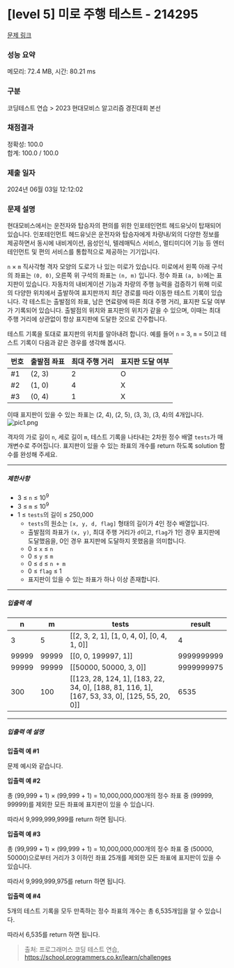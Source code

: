 # [level 5] 미로 주행 테스트 - 214295 

[문제 링크](https://school.programmers.co.kr/learn/courses/30/lessons/214295?language=cpp) 

### 성능 요약

메모리: 72.4 MB, 시간: 80.21 ms

### 구분

코딩테스트 연습 > 2023 현대모비스 알고리즘 경진대회 본선

### 채점결과

정확성: 100.0<br/>합계: 100.0 / 100.0

### 제출 일자

2024년 06월 03일 12:12:02

### 문제 설명

<p>현대모비스에서는 운전자와 탑승자의 편의를 위한 인포테인먼트 헤드유닛이 탑재되어 있습니다. 인포테인먼트 헤드유닛은 운전자와 탑승자에게 차량내/외의 다양한 정보를 제공하면서 동시에 내비게이션, 음성인식, 텔레매틱스 서비스, 멀티미디어 기능 등 엔터테인먼트 및 편의 서비스를 통합적으로 제공하는 기기입니다. </p>

<p><code>n</code> × <code>m</code> 직사각형 격자 모양의 도로가 나 있는 미로가 있습니다. 미로에서 왼쪽 아래 구석의 좌표는 <code>(0, 0)</code>, 오른쪽 위 구석의 좌표는 <code>(n, m)</code> 입니다. 정수 좌표 <code>(a, b)</code>에는 표지판이 있습니다. 자동차의 내비게이션 기능과 차량의 주행 능력을 검증하기 위해 미로의 다양한 위치에서 출발하여 표지판까지 최단 경로를 따라 이동한 테스트 기록이 있습니다. 각 테스트는 출발점의 좌표, 남은 연료량에 따른 최대 주행 거리, 표지판 도달 여부가 기록되어 있습니다. 출발점의 위치와 표지판의 위치가 같을 수 있으며, 이때는 최대 주행 거리에 상관없이 항상 표지판에 도달한 것으로 간주합니다.</p>

<p>테스트 기록을 토대로 표지판의 위치를 알아내려 합니다. 예를 들어 <code>n</code> = 3, <code>m</code> = 5이고 테스트 기록이 다음과 같은 경우를 생각해 봅시다.</p>
<table class="table">
        <thead><tr>
<th>번호</th>
<th>출발점 좌표</th>
<th>최대 주행 거리</th>
<th>표지판 도달 여부</th>
</tr>
</thead>
        <tbody><tr>
<td>#1</td>
<td>(2, 3)</td>
<td>2</td>
<td>O</td>
</tr>
<tr>
<td>#2</td>
<td>(1, 0)</td>
<td>4</td>
<td>X</td>
</tr>
<tr>
<td>#3</td>
<td>(0, 4)</td>
<td>1</td>
<td>X</td>
</tr>
</tbody>
      </table>
<p>이때 표지판이 있을 수 있는 좌표는 (2, 4), (2, 5), (3, 3), (3, 4)의 4개입니다.<br>
<img src="https://grepp-programmers.s3.ap-northeast-2.amazonaws.com/files/production/65a44b94-6899-4a3a-ac22-31c8c4555a66/pic1.png" title="" alt="pic1.png"></p>

<p>격자의 가로 길이 <code>n</code>, 세로 길이 <code>m</code>, 테스트 기록을 나타내는 2차원 정수 배열 <code>tests</code>가 매개변수로 주어집니다. 표지판이 있을 수 있는 좌표의 개수를 return 하도록 solution 함수를 완성해 주세요.</p>

<hr>

<h5>제한사항</h5>

<ul>
<li>3 ≤ <code>n</code> ≤ 10<sup>9</sup></li>
<li>3 ≤ <code>m</code> ≤ 10<sup>9</sup></li>
<li>1 ≤ <code>tests</code>의 길이 ≤ 250,000

<ul>
<li><code>tests</code>의 원소는 <code>[x, y, d, flag]</code> 형태의 길이가 4인 정수 배열입니다.</li>
<li>출발점의 좌표가 <code>(x, y)</code>, 최대 주행 거리가 <code>d</code>이고, <code>flag</code>가 1인 경우 표지판에 도달했음을, 0인 경우 표지판에 도달하지 못했음을 의미합니다.</li>
<li>0 ≤ <code>x</code> ≤ <code>n</code></li>
<li>0 ≤ <code>y</code> ≤ <code>m</code></li>
<li>0 ≤ <code>d</code> ≤ <code>n + m</code></li>
<li>0 ≤ <code>flag</code> ≤ 1</li>
<li>표지판이 있을 수 있는 좌표가 하나 이상 존재합니다.</li>
</ul></li>
</ul>

<hr>

<h5>입출력 예</h5>
<table class="table">
        <thead><tr>
<th>n</th>
<th>m</th>
<th>tests</th>
<th>result</th>
</tr>
</thead>
        <tbody><tr>
<td>3</td>
<td>5</td>
<td>[[2, 3, 2, 1], [1, 0, 4, 0], [0, 4, 1, 0]]</td>
<td>4</td>
</tr>
<tr>
<td>99999</td>
<td>99999</td>
<td>[[0, 0, 199997, 1]]</td>
<td>9999999999</td>
</tr>
<tr>
<td>99999</td>
<td>99999</td>
<td>[[50000, 50000, 3, 0]]</td>
<td>9999999975</td>
</tr>
<tr>
<td>300</td>
<td>100</td>
<td>[[123, 28, 124, 1], [183, 22, 34, 0], [188, 81, 116, 1], [167, 53, 33, 0], [125, 55, 20, 0]]</td>
<td>6535</td>
</tr>
</tbody>
      </table>
<hr>

<h5>입출력 예 설명</h5>

<p><strong>입출력 예 #1</strong></p>

<p>문제 예시와 같습니다.</p>

<p><strong>입출력 예 #2</strong></p>

<p>총 (99,999 + 1) × (99,999 + 1) = 10,000,000,000개의 정수 좌표 중 (99999, 99999)를 제외한 모든 좌표에 표지판이 있을 수 있습니다.</p>

<p>따라서 9,999,999,999를 return 하면 됩니다.</p>

<p><strong>입출력 예 #3</strong></p>

<p>총 (99,999 + 1) × (99,999 + 1) = 10,000,000,000개의 정수 좌표 중 (50000, 50000)으로부터 거리가 3 이하인 좌표 25개를 제외한 모든 좌표에 표지판이 있을 수 있습니다.</p>

<p>따라서 9,999,999,975를 return 하면 됩니다.</p>

<p><strong>입출력 예 #4</strong></p>

<p>5개의 테스트 기록을 모두 만족하는 정수 좌표의 개수는 총 6,535개임을 알 수 있습니다.</p>

<p>따라서 6,535를 return 하면 됩니다.</p>


> 출처: 프로그래머스 코딩 테스트 연습, https://school.programmers.co.kr/learn/challenges